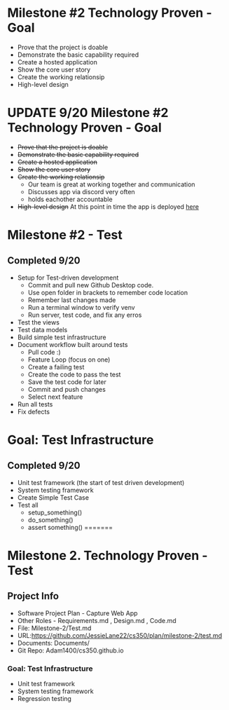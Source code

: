 
# Milestone #2 Technology Proven - Goal

* Prove that the project is doable
* Demonstrate the basic capability required
* Create a hosted application
* Show the core user story
* Create the working relationsip
* High-level design

# UPDATE 9/20 Milestone #2 Technology Proven - Goal

* ~~Prove that the project is doable~~
* ~~Demonstrate the basic capability required~~
* ~~Create a hosted application~~
* ~~Show the core user story~~
* ~~Create the working relationsip~~
  * Our team is great at working together and communication
  * Discusses app via discord very often
  * holds eachother accountable
* ~~High-level design~~
At this point in time the app is deployed [here](https://capture350.herokuapp.com/) 

# Milestone #2 - Test
## Completed 9/20 
* Setup for Test-driven development
  * Commit and pull new Github Desktop code.
  * Use open folder in brackets to remember code location
  * Remember last changes made
  * Run a terminal window to verify venv
  * Run server, test code, and fix any erros
* Test the views
* Test data models
* Build simple test infrastructure
* Document workflow built around tests
  * Pull code :) 
  * Feature Loop (focus on one)
   * Create a failing test
   * Create the code to pass the test
   * Save the test code for later
   * Commit and push changes
   * Select next feature
* Run all tests
* Fix defects
  

# Goal: Test Infrastructure
## Completed 9/20
* Unit test framework (the start of test driven development)
* System testing framework 
 * Create Simple Test Case
 * Test all
   * setup_something()
   * do_something()
   * assert something()
=======
# Milestone 2. Technology Proven - Test

## Project Info

* Software Project Plan - Capture Web App
* Other Roles - Requirements.md , Design.md , Code.md
* File: Milestone-2/Test.md
* URL:https://github.com/JessieLane22/cs350/plan/milestone-2/test.md
* Documents: Documents/
* Git Repo: Adam1400/cs350.github.io

### Goal: Test Infrastructure

* Unit test framework
* System testing framework
* Regression testing
